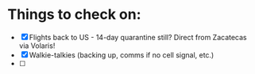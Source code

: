 # Things to check on:

- [x]  Flights back to US - 14-day quarantine still? Direct from Zacatecas via Volaris!
- [x]  Walkie-talkies (backing up, comms if no cell signal, etc.)
- [ ]